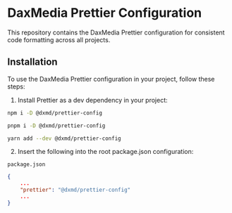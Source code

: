 # DaxMedia Prettier Configuration

This repository contains the DaxMedia Prettier configuration for consistent code formatting across all projects.

## Installation

To use the DaxMedia Prettier configuration in your project, follow these steps:

1. Install Prettier as a dev dependency in your project:

```bash
npm i -D @dxmd/prettier-config
```
```bash
pnpm i -D @dxmd/prettier-config
```
```bash
yarn add --dev @dxmd/prettier-config
```

2. Insert the following into the root package.json configuration:

`package.json`
```json
{
	...
	"prettier": "@dxmd/prettier-config"
	...
}
```
